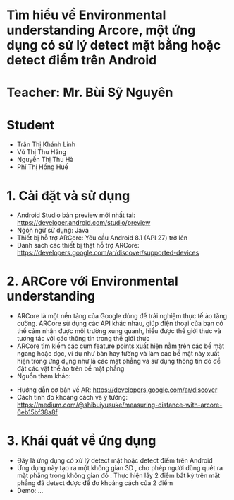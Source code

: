 # Tìm hiểu về Environmental understanding Arcore, một ứng dụng có sử lý detect mặt bằng hoặc detect điểm trên Android
# Teacher: Mr. Bùi Sỹ Nguyên
# Student
- Trần Thị Khánh Linh
- Vũ Thị Thu Hằng
- Nguyễn Thị Thu Hà
- Phí Thị Hồng Huế
# 1. Cài đặt và sử dụng
- Android Studio bản preview mới nhất tại: https://developer.android.com/studio/preview
- Ngôn ngữ sử dụng: Java
- Thiết bị hỗ trợ ARCore: Yêu cầu Android 8.1 (API 27) trở lên
- Danh sách các thiết bị thật hỗ trợ ARCore: https://developers.google.com/ar/discover/supported-devices
# 2. ARCore với Environmental understanding
- ARCore là một nền tảng của Google dùng để trải nghiệm thực tế ảo tăng cường. ARCore sử dụng các API khác nhau, giúp điện thoại của bạn có thể cảm nhận được môi trường xung quanh, hiểu được thế giới thực và tương tác với các thông tin trong thế giới thực
- ARCore tìm kiếm các cụm feature points xuất hiện nằm trên các bề mặt ngang hoặc dọc, ví dụ như bàn hay tường và làm các bề mặt này xuất hiện trong ứng dụng như là các mặt phẳng và sử dụng thông tin đó để đặt các vật thể ảo trên bề mặt phẳng
- Nguồn tham khảo: 
+ Hướng dẫn cơ bản về AR: https://developers.google.com/ar/discover
+ Cách tính đo khoảng cách và ý tưởng: https://medium.com/@shibuiyusuke/measuring-distance-with-arcore-6eb15bf38a8f
# 3. Khái quát về ứng dụng 
- Đây là ứng dụng có xử lý detect mặt hoặc detect điểm trên Android
- Ứng dụng này tạo ra một không gian 3D , cho phép người dùng quét ra mặt phẳng trong không gian đó . Thực hiện lấy 2 điểm bất kỳ trên mặt phẳng đã detect được để đo khoảng cách của 2 điểm 
- Demo: ...

